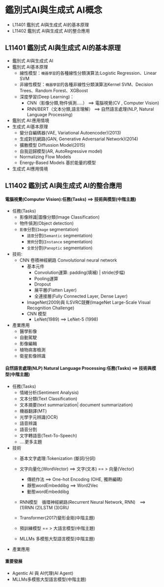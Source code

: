 # 鑑別式AI與生成式 AI概念
- L11401 鑑別式 AI與生成式 AI的基本原理
- L11402 鑑別式 AI與生成式 AI的整合應用

## L11401 鑑別式 AI與生成式 AI的基本原理
- 鑑別式 AI與生成式 AI
- 鑑別式 AI基本原理
  - 線性模型：`機器學習`的各種線性分類演算法:Logistic Regression、Linear SVM
  - 非線性模型：`機器學習`的各種非線性分類演算法Kernel SVM、Decision Trees、Random Forest、XGBoost
  - 深度學習(Deep Learning)：
    - CNN（影像分類,物件偵測…..） ==> 電腦視覺(CV , Computer Vision)
    - RNN/BERT（文本分類,語言理解） ==> 自然語言處理(NLP, Natural Language Processing)
- 鑑別式 AI:應用情境
- 生成式 AI基本原理
  - 變分自編碼器(VAE, Variational Autoencoder)(2013)
  - 生成對抗網路(GAN, Generative Adversarial Network)(2014)
  - 擴散模型 Diffussion Model(2015)
  - 自我迴歸模型(AR, AutoRegressive model)
  - Normalizing Flow Models
  - Energy-Based Models 基於能量的模型
- 生成式 AI應用情境

## L11402 鑑別式 AI與生成式 AI的整合應用

#### 電腦視覺(Computer Vision):任務(Tasks) ==> 技術與模型(中階主題)
- 任務(Tasks)
  - 影像辨識|圖像分類(Image Classification)
  - 物件偵測(Object detection)
  - `影像`分割(`Image` segmentation)
    - `語意`分割(`Semantic` segmentation)
    - `實例`分割(`Instance` segmentation)
    - `全景`分割(`Panoptic` segmentation)
- 技術:
  - CNN 卷積神經網路 Convolutional neural network
    - 基本元件
      - Convolution運算: padding(填補) | stride(步幅)
      - Pooling運算
      - Dropout
      - 展平層(Flatten Layer)
      - 全連接層(Fully Connected Layer, Dense Layer)
    - ImageNet(2009)與 ILSVRC競賽(ImageNet Large-Scale Visual Recognition Challenge) 
    - CNN 模型
      - LeNet(1989) ==> LeNet-5 (1998)
- 產業應用
  - 醫學影像
  - 自動駕駛
  - 影像編輯
  - 植物病害檢測
  - 衛星影像辨識

#### 自然語言處理(NLP) Natural Language Processing:任務(Tasks) ==> 技術與模型(中階主題)
- 任務(Tasks)
  - 情緒分析(Sentiment Analysis)
  - 文本分類(Text Classification)
  - 文本摘要(text summarization| document summarization)
  - 機器翻譯(MT)
  - 光學字元辨識(OCR)
  - 語音辨識
  - 語音分割
  - 文字轉語音(Text-To-Speech)
  - ....更多主題
- 技術
  - 基本文字處理:Tokenization (斷詞/分詞)
  - 文字向量化(WordVector) ==> 文字(文本) == > 向量(Vector)
    - 傳統作法 ==>  One-hot Encoding (OHE, 獨熱編碼)
    - 靜態wordEmbeddibg ==> Word2Vec
    - 動態wordEmbeddibg

  - RNN模型　循環神經網路(Recurrent Neural Network, RNN)　==> (1)RNN (2)LSTM  (3)GRU
  - Transformer(2017)變形金剛(中階主題)
  - 預訓練模型 == > 大語言模型(中階主題)
  - MLLMs 多模態大型語言模型(中階主題)
- 產業應用

#### 重要發展
- Agentic AI 與 AI代理(AI Agent)
- MLLMs多模態大型語言模型(中階主題)



